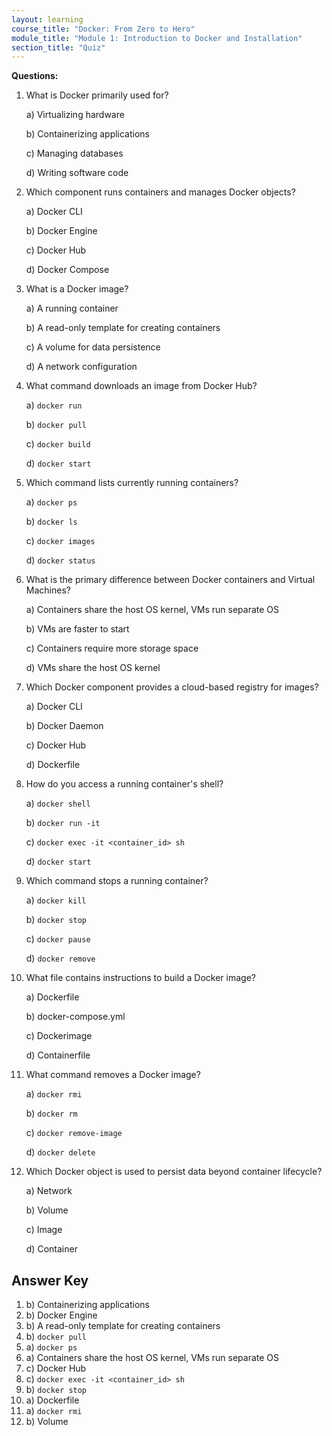 ```yaml
---
layout: learning
course_title: "Docker: From Zero to Hero"
module_title: "Module 1: Introduction to Docker and Installation"
section_title: "Quiz"
---
```


**Questions:**

1. What is Docker primarily used for?

    a) Virtualizing hardware

    b) Containerizing applications

    c) Managing databases

    d) Writing software code

2. Which component runs containers and manages Docker objects?

    a) Docker CLI

    b) Docker Engine

    c) Docker Hub

    d) Docker Compose

3. What is a Docker image?

    a) A running container

    b) A read-only template for creating containers

    c) A volume for data persistence

    d) A network configuration

4. What command downloads an image from Docker Hub?

    a) `docker run`

    b) `docker pull`

    c) `docker build`

    d) `docker start`

5. Which command lists currently running containers?

    a) `docker ps`

    b) `docker ls`

    c) `docker images`

    d) `docker status`

6. What is the primary difference between Docker containers and Virtual Machines?

    a) Containers share the host OS kernel, VMs run separate OS

    b) VMs are faster to start

    c) Containers require more storage space

    d) VMs share the host OS kernel

7. Which Docker component provides a cloud-based registry for images?

    a) Docker CLI

    b) Docker Daemon

    c) Docker Hub

    d) Dockerfile

8. How do you access a running container's shell?

    a) `docker shell`

    b) `docker run -it`

    c) `docker exec -it <container_id> sh`

    d) `docker start`

9. Which command stops a running container?

    a) `docker kill`

    b) `docker stop`

    c) `docker pause`

    d) `docker remove`

10. What file contains instructions to build a Docker image?

    a) Dockerfile

    b) docker-compose.yml

    c) Dockerimage

    d) Containerfile

11. What command removes a Docker image?

    a) `docker rmi`

    b) `docker rm`

    c) `docker remove-image`

    d) `docker delete`

12. Which Docker object is used to persist data beyond container lifecycle?

    a) Network

    b) Volume

    c) Image

    d) Container

## Answer Key

1. b) Containerizing applications
2. b) Docker Engine
3. b) A read-only template for creating containers
4. b) `docker pull`
5. a) `docker ps`
6. a) Containers share the host OS kernel, VMs run separate OS
7. c) Docker Hub
8. c) `docker exec -it <container_id> sh`
9. b) `docker stop`
10. a) Dockerfile
11. a) `docker rmi`
12. b) Volume
